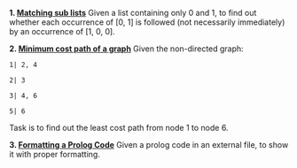 **1. [Matching sub lists](https://github.com/anubhab91/PrologTests/blob/master/1%20Matching%20sub%20lists.pl)**
 Given a list containing only 0 and 1, to find out whether each occurrence of [0, 1] is followed (not necessarily immediately) by an occurrence of [1, 0, 0]. 

 
**2. [Minimum cost path of a graph](https://github.com/anubhab91/PrologTests/blob/master/2%20Minimum%20cost%20path%20of%20a%20graph.pl)**
 Given the non-directed graph:
 
	1| 2, 4
	
	2| 3
	
	3| 4, 6
	
	5| 6
	
Task is to find out the least cost path from node 1 to node 6. 


**3. [Formatting a Prolog Code](https://github.com/anubhab91/PrologTests/blob/master/3%20Formatting%20a%20Prolog%20Code.pl)**
 Given a prolog code in an external file, to show it with proper formatting.